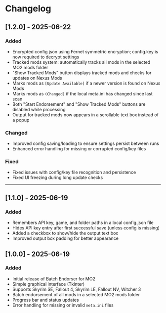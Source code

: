 # Changelog

## [1.2.0] - 2025-06-22
### Added
- Encrypted config.json using Fernet symmetric encryption; config.key is now required to decrypt settings
- Tracked mods system: automatically tracks all mods in the selected MO2 mods folder
- "Show Tracked Mods" button displays tracked mods and checks for updates on Nexus Mods
- Marks mods as `[Update Available]` if a newer version is found on Nexus Mods
- Marks mods as `(Changed)` if the local meta.ini has changed since last scan
- Both "Start Endorsement" and "Show Tracked Mods" buttons are disabled while processing
- Output for tracked mods now appears in a scrollable text box instead of a popup

### Changed
- Improved config saving/loading to ensure settings persist between runs
- Enhanced error handling for missing or corrupted config/key files

### Fixed
- Fixed issues with config/key file recognition and persistence
- Fixed UI freezing during long update checks

---

## [1.1.0] - 2025-06-19
### Added
- Remembers API key, game, and folder paths in a local config.json file
- Hides API key entry after first successful save (unless config is missing)
- Added a checkbox to show/hide the output text box
- Improved output box padding for better appearance

## [1.0.0] - 2025-06-19
### Added
- Initial release of Batch Endorser for MO2
- Simple graphical interface (Tkinter)
- Supports Skyrim SE, Fallout 4, Skyrim LE, Fallout NV, Witcher 3
- Batch endorsement of all mods in a selected MO2 mods folder
- Progress bar and status updates
- Error handling for missing or invalid `meta.ini` files
